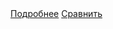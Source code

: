 <script>
    $(document).ready(function() {
        toComparison.init({
            comparisonUrl:'/kasko/sravnenie/'
        });
    });
</script>

<div class="kaskoTariffList_action">
    <a href="{{ path('acme_default_kasko_tariff_item', {'tariffPath': tariff.titleCanonical }) }}" class="btn btn-default">Подробнее</a>
    <a href="#" data-compare="true" data-title="{{ tariff.title }}" data-id="{{ tariff.id }}" {# onclick="return toComparison.toComparison({{ tariff.id }}, '{{ tariff.title }}');"#} class="btn btn-info">Сравнить</a>
</div>
